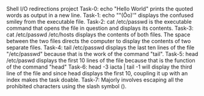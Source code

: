 Shell I/O redirections project
Task-0: echo "Hello World" prints the quoted words as output in a new line.
Task-1: echo "\"(Ôo)'" displays the confused smiley from the executable file.
Task-2: cat /etc/passwd is the executable command that opens the file in question and displays its contents.
Task-3: cat /etc/passwd /etc/hosts displays the contents of both files. The space between the two files directs the computer to display the contents of two separate files.
Task-4: tail /etc/passwd displays the last ten lines of the file "/etc/passwd" because that is the work of the command "tail".
Task-5: head /etc/paswd displays the first 10 lines of the file because that is the function of the command "head"
Task-6: head -3 iacta | tail -1 will display the third line of the file and since head displays the first 10, coupling it up with an index makes the task doable.
Task-7: Majorly involves escaping all the prohibited characters using the slash symbol (\).
